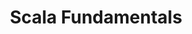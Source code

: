 ---
layout: docs
permalink: scala-fundamentals
section: scala-fundamentals
title: Scala Fundamentals
position: 4
---